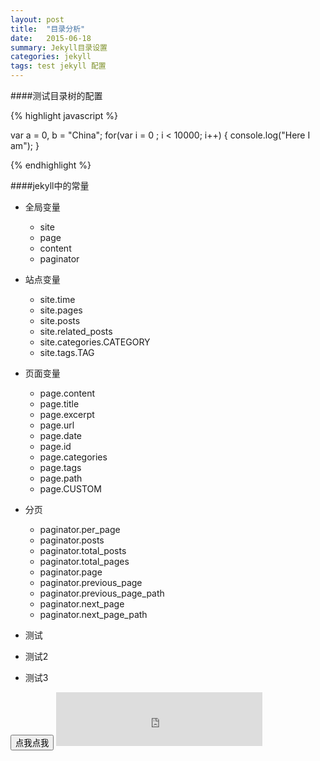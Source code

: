 ```yaml
---
layout: post
title:  "目录分析"
date:   2015-06-18 
summary: Jekyll目录设置
categories: jekyll
tags: test jekyll 配置
---
```


####测试目录树的配置

{% highlight javascript %}

var a = 0, b = "China";
for(var i = 0 ; i < 10000; i++)
{
console.log("Here I am");
}

{% endhighlight %}

####jekyll中的常量
- 全局变量
	- site
	- page
	- content
	- paginator

- 站点变量
	- site.time
	- site.pages
	- site.posts
	- site.related_posts
	- site.categories.CATEGORY
	- site.tags.TAG

- 页面变量
	- page.content
	- page.title
	- page.excerpt
	- page.url
	- page.date
	- page.id
	- page.categories
	- page.tags
	- page.path
	- page.CUSTOM

- 分页
	- paginator.per_page
	- paginator.posts
	- paginator.total_posts
	- paginator.total_pages
	- paginator.page
	- paginator.previous_page
	- paginator.previous_page_path
	- paginator.next_page
	- paginator.next_page_path
- 测试
- 测试2
- 测试3

<input type="button" value="点我点我" onclick="pop()">

<script>
	function pop () {
		alert("测试成功");
	}
</script>

<iframe frameborder="no" border="0" marginwidth="0" marginheight="0" width=330 height=86 src="http://music.163.com/outchain/player?type=2&id=385781&auto=1&height=66"></iframe>





